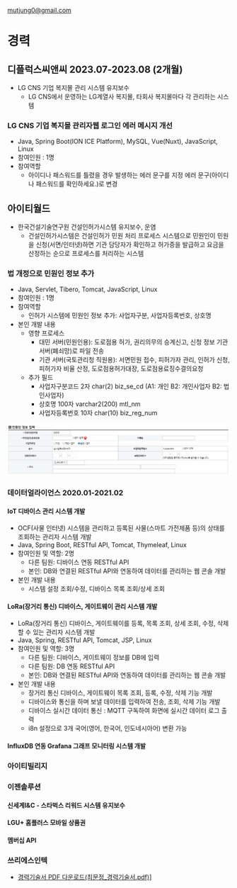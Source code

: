 
mutjung0@gmail.com

# 경력

## 디플럭스씨앤씨  2023.07-2023.08 (2개월)

- LG CNS 기업 복지몰 관리 시스템 유지보수
  - LG CNS에서 운영하는 LG계열사 복지몰, 타회사 복지몰마다 각 관리하는 시스템

### LG CNS 기업 복지몰 관리자웹 로그인 에러 메시지 개선

- Java, Spring Boot(ION ICE Platform), MySQL, Vue(Nuxt), JavaScript, Linux
- 참여인원 : 1명
- 참여역할
  - 아이디나 패스워드를 틀렸을 경우 발생하는 에러 문구를 지정 에러 문구(아이디나 패스워드를 확인하세요.)로 변경

## 아이티월드

- 한국건설기술연구원 건설인허가시스템 유지보수, 운염
  - 건설인허가시스템은 건설인허가 민원 처리 프로세스 시스템으로 민원인이 민원을 신청(서면/인터넷)하면 기관 담당자가 확인하고 허가증을 발급하고 요금을 산정하는 순으로 프로세스를 처리하는 시스템

### 법 개정으로 민원인 정보 추가

- Java, Servlet, Tibero, Tomcat, JavaScript, Linux
- 참여인원 : 1명
- 참여역할
  - 인허가 시스템에 민원인 정보 추가: 사업자구분, 사업자등록번호, 상호명
- 본인 개발 내용
  - 영향 프로세스
    - 대민 서버(민원인용): 도로점용 허가, 권리의무의 승계신고, 신청 정보 기관 서버(폐쇠망)로 파일 전송
    - 기관 서버(국토관리청 직원용): 서면민원 접수, 피허가자 관리, 인허가 신청, 피허가자 비율 산정, 도로점용허가대장, 도로점용료징수결의요청
  - 추가 필드
    - 사업자구분코드 2자 char(2) biz_se_cd (A1: 개인 B2: 개인사업자 B2: 법인사업자)
    - 상호명 100자 varchar2(200) mtl_nm
    - 사업자등록번호 10자 char(10) biz_reg_num

![인허가 신청서 작성 - 민원인 정보 입력](인허가_신청서_작성_-_민원인_정보_입력.jpg)

### 데이터얼라이언스 2020.01-2021.02

#### IoT 디바이스 관리 시스템 개발

- OCF(사물 인터넷) 시스템을 관리하고 등록된 사물(스마트 가전제품 등)의 상태를 조회하는 관리자 시스템 개발
- Java, Spring Boot, RESTful API, Tomcat, Thymeleaf, Linux
- 참여인원 및 역할: 2명
  - 다른 팀원: 디바이스 연동 RESTful API
  - 본인: DB와 연결된 RESTful API와 연동하여 데이터를 관리하는 웹 콘솔 개발
- 본인 개발 내용
  - 시스템 설정 조회/수정, 디바이스 목록 조회/상세 조회

#### LoRa(장거리 통신) 디바이스, 게이트웨이 관리 시스템 개발

- LoRa(장거리 통신) 디바이스, 게이트웨이를 등록, 목록 조회, 상세 조회, 수정, 삭제할 수 있는 관리자 시스템 개발
- Java, Spring, RESTful API, Tomcat, JSP, Linux
- 참여인원 및 역할: 3명
  - 다른 팀원: 디바이스, 게이트웨이 정보를 DB에 입력
  - 다른 팀원: DB 연동 RESTful API
  - 본인: DB와 연결된 RESTful API와 연동하여 데이터를 관리하는 웹 콘솔 개발
- 본인 개발 내용
  - 장거리 통신 디바이스, 게이트웨이 목록 조회, 등록, 수정, 삭제 기능 개발
  - 디바이스와 통신을 하며 보낼 데이터를 입력하여 전송, 조회, 삭제 기능 개발
  - 디바이스 실시간 데이터 통신 : MQTT 구독하여 화면에 실시간 데이터 로그 출력
  - i8n 설정으로 3개 국어(영어, 한국어, 인도네시아어) 변환 가능

#### InfluxDB 연동 Grafana 그래프 모니터링 시스템 개발

### 아이티빌리지

### 이젠솔루션
#### 신세계I&C - 스타벅스 리워드 시스템 유지보수

#### LGU+ 홈플러스 모바일 상품권
#### 멤버십 API 

### 쓰리에스인텍

- [경력기술서 PDF 다운로드(최문정_경력기술서.pdf)](최문정_경력기술서_202411.pdf)]
<!--
데 20.01.07-2021.02.27
아이티빌리지 18.06.19-08.31
이젠 13.09.02-17.03.01
쓰리 11.06.20-12.07.06
https://github.com/choimoonjung
-->